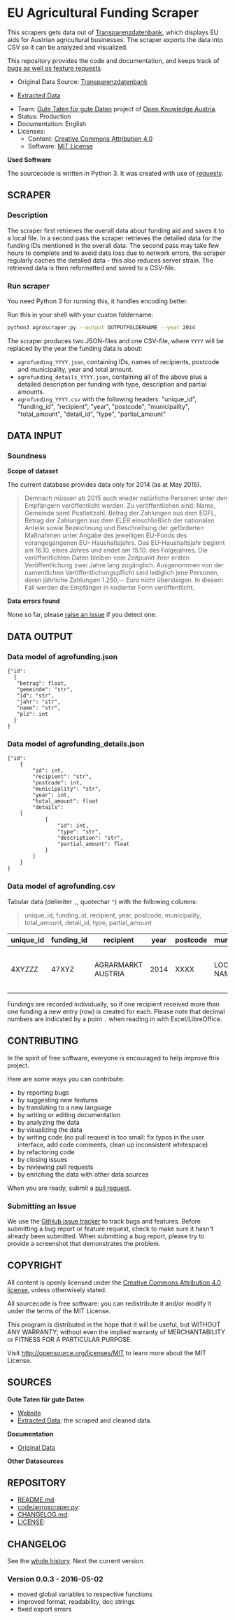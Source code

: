 # EU Agricultural Funding Scraper

This scrapers gets data out of [Transparenzdatenbank](http://transparenzdatenbank.at/), which displays EU aids for Austrian agricultural businesses. The scraper exports the data into CSV so it can be analyzed and visualized.

This repository provides the code and documentation, and keeps track of [bugs as well as feature requests](https://github.com/OKFNat/agroScraper/issues).

* Original Data Source: [Transparenzdatenbank](http://transparenzdatenbank.at/)
- [Extracted Data](https://github.com/OKFNat/data/tree/master/agrarfoerderungen)
* Team: [Gute Taten für gute Daten](http://okfn.at/gutedaten/) project of [Open Knowledge Austria](http://okfn.at/).
* Status: Production
* Documentation: English
* Licenses:
  * Content: [Creative Commons Attribution 4.0](http://creativecommons.org/licenses/by/4.0/)
  * Software: [MIT License](http://opensource.org/licenses/MIT)

**Used Software**

The sourcecode is written in Python 3. It was created with use of [requests](http://docs.python-requests.org/en/master/).

## SCRAPER

### Description

The scraper first retrieves the overall data about funding aid and saves it to a local file. In a second pass the scraper retrieves the detailed data for the funding IDs mentioned in the overall data. The second pass may take few hours to complete and to avoid data loss due to network errors, the scraper regularly caches the detailed data - this also reduces server strain. The retrieved data is then reformatted and saved to a CSV-file.

### Run scraper

You need Python 3 for running this, it handles encoding better.

Run this in your shell with your custon foldername:
```bash
python3 agroscraper.py --output OUTPUTFOLDERNAME --year 2014
```

The scraper produces two JSON-files and one CSV-file, where `YYYY` will be replaced by the year the funding data is about:
* `agrofunding_YYYY.json`, containing IDs, names of recipients, postcode and municipality, year and total amount.
* `agrofunding_details_YYYY.json`, containing all of the above plus a detailed description per funding with type, description and partial amounts.
* `agrofunding_YYYY.csv` with the following headers: "unique_id", "funding_id", "recipient", "year", "postcode", "municipality", "total_amount", "detail_id", "type", "partial_amount"

## DATA INPUT

### Soundness

**Scope of dataset**

The current database provides data only for 2014 (as at May 2015).

> Demnach müssen ab 2015 auch wieder natürliche Personen unter den Empfängern veröffentlicht werden. Zu veröffentlichen sind: Name, Gemeinde samt Postleitzahl, Betrag der Zahlungen aus dem EGFL, Betrag der Zahlungen aus dem ELER einschließlich der nationalen Anteile sowie Bezeichnung und Beschreibung der geförderten Maßnahmen unter Angabe des jeweiligen EU-Fonds des vorangegangenen EU- Haushaltsjahrs. Das EU-Haushaltsjahr beginnt am 16.10. eines Jahres und endet am 15.10. des Folgejahres. Die veröffentlichten Daten bleiben vom Zeitpunkt ihrer ersten Veröffentlichung zwei Jahre lang zugänglich. Ausgenommen von der namentlichen Veröffentlichungspflicht sind lediglich jene Personen, deren jährliche Zahlungen 1.250,-- Euro nicht übersteigen. In diesem Fall werden die Empfänger in kodierter Form veröffentlicht.

**Data errors found**

None so far, please [raise an issue](https://github.com/OKFNat/agroScraper/issues) if you detect one.

## DATA OUTPUT

### Data model of agrofunding.json

```
{"id":
  {
   "betrag": float,
   "gemeinde": "str",
   "id": "str",
   "jahr": "str",
   "name": "str",
   "plz": int
  }
}
```

### Data model of agrofunding_details.json

```
{"id":
	{
		"id": int,
		"recipient": "str",
		"postcode": int,
		"municipality": "str",
		"year": int,
		"total_amount": float
		"details":
    [
			{
				"id": int,
				"type": "str",
				"description": "str",
				"partial_amount": float
			}
		]
	}
}
```

### Data model of agrofunding.csv

Tabular data (delimiter `,`, quotechar `"`) with the following columns:

> unique_id, funding_id, recipient, year, postcode, municipality, total_amount, detail_id, type, partial_amount

| unique_id | funding_id | recipient | year | postcode | municipality | total_amount | detail_id | type | partial_amount |
|-----|-----|----|----|----|----|----|------|-------|-------|
|4XYZZZ|47XYZ|AGRARMARKT AUSTRIA|2014|XXXX|LOCATION NAME|24183721.77|8|Verwaltung EU-Fonds - Technische Hilfe|24183721.77|

Fundings are recorded individually, so if one recipient received more than one funding a new entry (row) is created for each. Please note that decimal numbers are indicated by a point `.` when reading in with Excel/LibreOffice.

## CONTRIBUTING

In the spirit of free software, everyone is encouraged to help improve this project.

Here are some ways you can contribute:

* by reporting bugs
* by suggesting new features
* by translating to a new language
* by writing or editing documentation
* by analyzing the data
* by visualizing the data
* by writing code (no pull request is too small: fix typos in the user interface, add code comments, clean up inconsistent whitespace)
* by refactoring code
* by closing issues
* by reviewing pull requests
* by enriching the data with other data sources

When you are ready, submit a [pull request](https://github.com/OKFNat/agroScraper/pulls).

### Submitting an Issue

We use the [GitHub issue tracker](https://github.com/OKFNat/agroScraper/issues) to track bugs and features. Before submitting a bug report or feature request, check to make sure it hasn't already been submitted. When submitting a bug report, please try to provide a screenshot that demonstrates the problem.

## COPYRIGHT

All content is openly licensed under the [Creative Commons Attribution 4.0 license](http://creativecommons.org/licenses/by/4.0/), unless otherwisely stated.

All sourcecode is free software: you can redistribute it and/or modify it under the terms of the MIT License.

This program is distributed in the hope that it will be useful, but WITHOUT ANY WARRANTY; without even the implied warranty of MERCHANTABILITY or FITNESS FOR A PARTICULAR PURPOSE.

Visit http://opensource.org/licenses/MIT to learn more about the MIT License.

## SOURCES

**Gute Taten für gute Daten**
- [Website](http://okfn.at/gutedaten/)
- [Extracted Data](https://github.com/OKFNat/data/tree/master/agrarfoerderungen): the scraped and cleaned data.

**Documentation**
- [Original Data](http://transparenzdatenbank.at/)

**Other Datasources**

## REPOSITORY
- [README.md](README.md):
- [code/agroscraper.py](code/agroscraper.py):
- [CHANGELOG.md](CHANGELOG.md):
- [LICENSE](LICENSE):

## CHANGELOG
See the [whole history](CHANGELOG.md). Next the current version.


### Version 0.0.3 - 2016-05-02

* moved global variables to respective functions
* improved format, readability, doc strings
* fixed export errors
